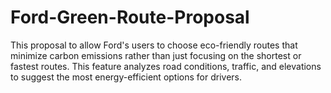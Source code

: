# Ford-Green-Route-Proposal
 This proposal to allow Ford's users to choose eco-friendly routes that minimize carbon emissions rather than just focusing on the shortest or fastest routes. This feature analyzes road conditions, traffic, and elevations to suggest the most energy-efficient options for drivers.
